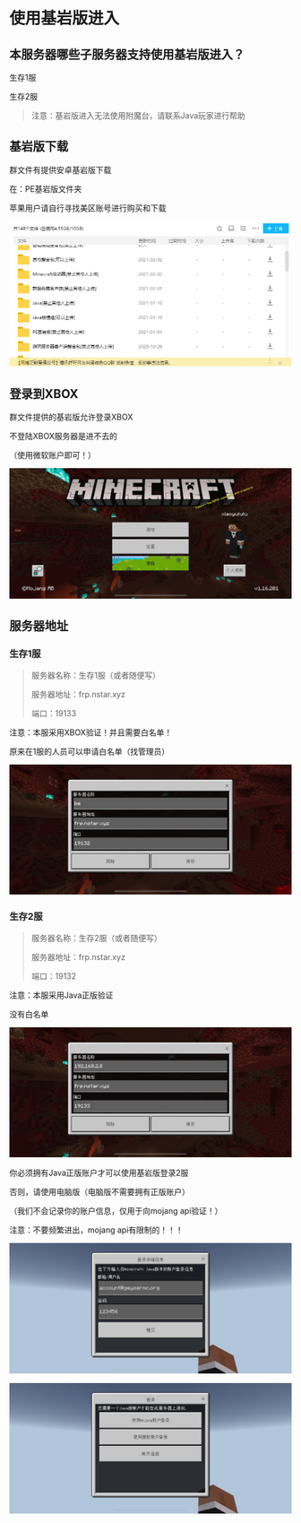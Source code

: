 # 使用基岩版进入

## 本服务器哪些子服务器支持使用基岩版进入？

生存1服

生存2服

> 注意：基岩版进入无法使用附魔台，请联系Java玩家进行帮助

## 基岩版下载

群文件有提供安卓基岩版下载

在：PE基岩版文件夹

苹果用户请自行寻找美区账号进行购买和下载

![image-20210207092135542](5.assets/image-20210207092135542.png)

## 登录到XBOX

群文件提供的基岩版允许登录XBOX

不登陆XBOX服务器是进不去的

（使用微软账户即可！）

![image-20210207092350533](5.assets/image-20210207092350533.png)

## 服务器地址

### 生存1服

> 服务器名称：生存1服（或者随便写）
>
> 服务器地址：frp.nstar.xyz
>
> 端口：19133

注意：本服采用XBOX验证！并且需要白名单！

原来在1服的人员可以申请白名单（找管理员）

![image-20210207092622946](5.assets/image-20210207092622946.png)

### 生存2服

> 服务器名称：生存2服（或者随便写）
>
> 服务器地址：frp.nstar.xyz
>
> 端口：19132

注意：本服采用Java正版验证

没有白名单

![image-20210207092645038](5.assets/image-20210207092645038.png)

你必须拥有Java正版账户才可以使用基岩版登录2服

否则，请使用电脑版（电脑版不需要拥有正版账户）

（我们不会记录你的账户信息，仅用于向mojang api验证！）

注意：不要频繁进出，mojang api有限制的！！！

![image-20210207092925364](5.assets/image-20210207092925364.png)

![image-20210207092935638](5.assets/image-20210207092935638.png)